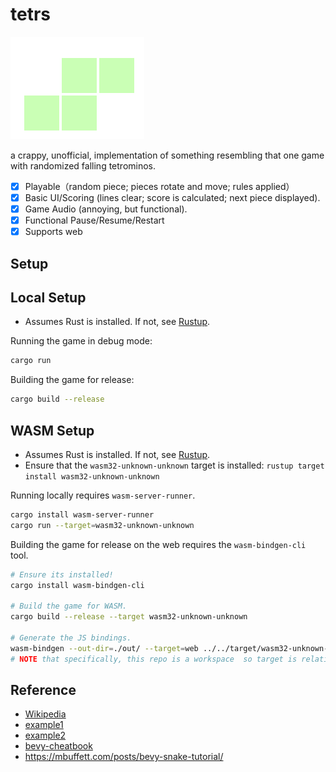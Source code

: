 # tetrs

![logo](./assets/icon.png)

a crappy, unofficial, implementation of something resembling that one game with randomized falling tetrominos.

- [x] Playable（random piece; pieces rotate and move; rules applied）
- [x] Basic UI/Scoring (lines clear; score is calculated; next piece displayed).
- [x] Game Audio (annoying, but functional).
- [x] Functional Pause/Resume/Restart
- [x] Supports web

## Setup

## Local Setup

- Assumes Rust is installed. If not, see [Rustup](https://rustup.rs/).

Running the game in debug mode:

```sh
cargo run
```

Building the game for release:

```sh
cargo build --release
```

## WASM Setup

- Assumes Rust is installed. If not, see [Rustup](https://rustup.rs/).
- Ensure that the `wasm32-unknown-unknown` target is installed: `rustup target install wasm32-unknown-unknown`

Running locally requires `wasm-server-runner`.

```sh
cargo install wasm-server-runner
cargo run --target=wasm32-unknown-unknown
```

Building the game for release on the web requires the `wasm-bindgen-cli` tool.

```sh
# Ensure its installed!
cargo install wasm-bindgen-cli

# Build the game for WASM.
cargo build --release --target wasm32-unknown-unknown

# Generate the JS bindings.
wasm-bindgen --out-dir=./out/ --target=web ../../target/wasm32-unknown-unknown/release/tetris.wasm
# NOTE that specifically, this repo is a workspace  so target is relative to the workspace root.
```

## Reference

- [Wikipedia](https://en.wikipedia.org/wiki/Tetris)
- [example1](https://tetris.com/play-tetris)
- [example2](https://www.freetetris.org/game.php)
- [bevy-cheatbook](https://github.com/bevy-cheatbook/bevy-cheatbook)
- <https://mbuffett.com/posts/bevy-snake-tutorial/>
